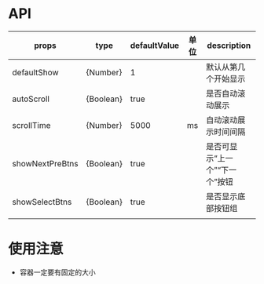 # API

| props           | type      | defaultValue | 单位 | description                        |
| --------------- | --------- | ------------ | ---- | ---------------------------------- |
| defaultShow     | {Number}  | 1            |      | 默认从第几个开始显示               |
| autoScroll      | {Boolean} | true         |      | 是否自动滚动展示                   |
| scrollTime      | {Number}  | 5000         | ms   | 自动滚动展示时间间隔               |
| showNextPreBtns | {Boolean} | true         |      | 是否可显示“上一个”“下一个”按钮 |
| showSelectBtns  | {Boolean} | true         |      | 是否显示底部按钮组                 |
|                 |           |              |      |                                    |

# 使用注意
* 容器一定要有固定的大小





